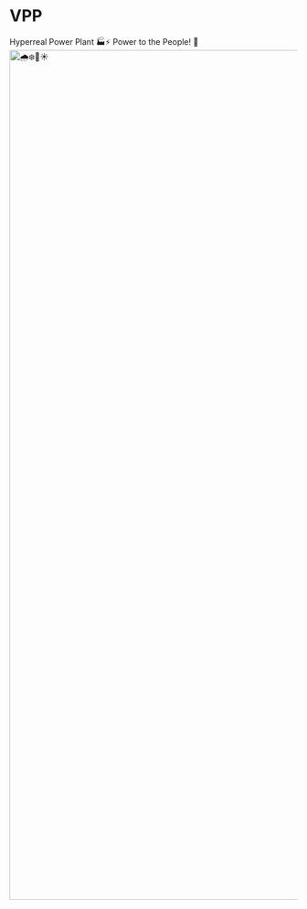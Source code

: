 # VPP
Hyperreal Power Plant 🏭⚡️ Power to the People! 🏴
<img width="1488" alt="🌧️❄️💨☀️" src="https://user-images.githubusercontent.com/1236584/211838545-75ea14df-07cf-46d1-b5a7-a7ebdd943fc8.png">
